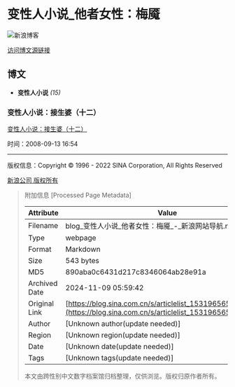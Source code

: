 # 变性人小说_他者女性：梅魇

![新浪博客](//simg.sinajs.cn/blog7style/images/common/topbar/topbar_logo.gif)

[访问博文源链接](http://blog.sina.com.cn/u/1531965653)

## 博文

- **变性人小说** _(15)_

### 变性人小说：接生婆（十二）
[变性人小说：接生婆（十二）](//blog.sina.com.cn/s/blog_5b4ff0d50100awyx.html)

时间：2008-09-13 16:54

---

版权信息：Copyright © 1996 - 2022 SINA Corporation, All Rights Reserved

[新浪公司 版权所有](//www.sina.com.cn/intro/copyright.shtml)

> 附加信息 [Processed Page Metadata]
>
> | Attribute       | Value                                  |
> |-----------------|----------------------------------------|
> | Filename        | blog_变性人小说_他者女性：梅魇_-_新浪网站导航.md                             |
> | Type            | webpage                                 |
> | Format          | Markdown                               |
> | Size            | 543 bytes                           |
> | MD5             | 890aba0c6431d217c8346064ab28e91a                                  |
> | Archived Date   | 2024-11-09 05:59:42                             |
> | Original Link   | [https://blog.sina.com.cn/s/articlelist_1531965653_8_1.html](https://blog.sina.com.cn/s/articlelist_1531965653_8_1.html)                         |
> | Author          | [Unknown author(update needed)]                              |
> | Region          | [Unknown region(update needed)]                              |
> | Date            | [Unknown date(update needed)]                                 |
> | Tags            | [Unknown tags(update needed)]                                 |
>
> 本文由跨性别中文数字档案馆归档整理，仅供浏览。版权归原作者所有。
>